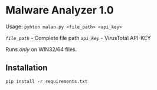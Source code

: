 # Malware Analyzer 1.0

Usage: `pyhton malan.py <file_path> <api_key>`

*`file_path`* - Complete file path
*`api_key`* - VirusTotal API-KEY

Runs *only* on WIN32/64 files.

## Installation

`pip install -r requirements.txt`